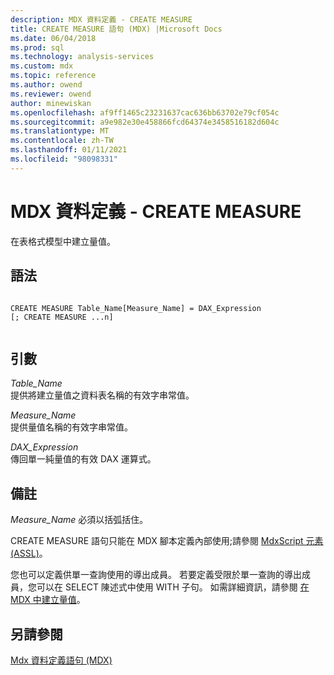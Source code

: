 ```yaml
---
description: MDX 資料定義 - CREATE MEASURE
title: CREATE MEASURE 語句 (MDX) |Microsoft Docs
ms.date: 06/04/2018
ms.prod: sql
ms.technology: analysis-services
ms.custom: mdx
ms.topic: reference
ms.author: owend
ms.reviewer: owend
author: minewiskan
ms.openlocfilehash: af9ff1465c23231637cac636bb63702e79cf054c
ms.sourcegitcommit: a9e982e30e458866fcd64374e3458516182d604c
ms.translationtype: MT
ms.contentlocale: zh-TW
ms.lasthandoff: 01/11/2021
ms.locfileid: "98098331"
---
```

# <a name="mdx-data-definition---create-measure"></a>MDX 資料定義 - CREATE MEASURE


  在表格式模型中建立量值。  
  
## <a name="syntax"></a>語法  
  
```  
  
CREATE MEASURE Table_Name[Measure_Name] = DAX_Expression  
[; CREATE MEASURE ...n]  
  
```  
  
## <a name="arguments"></a>引數  
 *Table_Name*  
 提供將建立量值之資料表名稱的有效字串常值。  
  
 *Measure_Name*  
 提供量值名稱的有效字串常值。  
  
 *DAX_Expression*  
 傳回單一純量值的有效 DAX 運算式。  
  
## <a name="remarks"></a>備註  
 *Measure_Name* 必須以括弧括住。  
  
 CREATE MEASURE 語句只能在 MDX 腳本定義內部使用;請參閱 [MdxScript 元素 &#40;ASSL&#41;](/analysis-services/assl/objects/mdxscript-element-assl)。  
  
 您也可以定義供單一查詢使用的導出成員。 若要定義受限於單一查詢的導出成員，您可以在 SELECT 陳述式中使用 WITH 子句。 如需詳細資訊，請參閱 [在 MDX 中建立量值](/analysis-services/multidimensional-models/mdx/mdx-building-measures)。  
  
## <a name="see-also"></a>另請參閱  
 [Mdx 資料定義語句 &#40;MDX&#41;](../mdx/mdx-data-definition-statements-mdx.md)  
  
